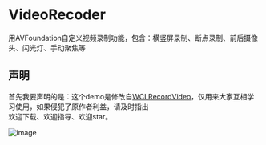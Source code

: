 # VideoRecoder

用AVFoundation自定义视频录制功能，包含：横竖屏录制、断点录制、前后摄像头、闪光灯、手动聚焦等

## 声明

首先我要声明的是：这个demo是修改自[WCLRecordVideo](https://github.com/631106979/WCLRecordVideo)，仅用来大家互相学习使用，如果侵犯了原作者利益，请及时指出
<br>欢迎下载、欢迎指导、欢迎star。</br>

![image](https://github.com/haolizi/VideoRecord/blob/master/etc.gif)




